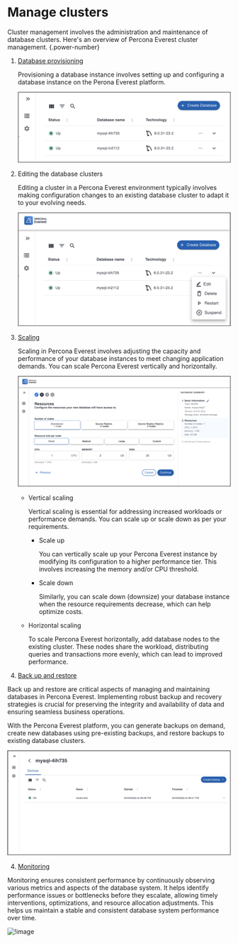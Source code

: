 # Manage clusters

Cluster management involves the administration and maintenance of database clusters. Here's an overview of Percona Everest cluster management.
{.power-number}

1. [Database provisioning](../use/db_provision.md)
    
    Provisioning a database instance involves setting up and configuring a database instance on the Perona Everest platform. 

    ![!image](../images/everest_db_provision.png)


2. Editing the database clusters

    Editing a cluster in a Percona Everest environment typically involves making configuration changes to an existing database cluster to adapt it to your evolving needs. 

    ![!image](../images/everest_edit_cluster.png)

3. [Scaling](../use/scaling.md)

    Scaling in Percona Everest involves adjusting the capacity and performance of your database instances to meet changing application demands. You can scale Percona Everest vertically and horizontally.

    ![!image](../images/everest_db_scaling.png)

    * Vertical scaling
            
        Vertical scaling is essential for addressing increased workloads or performance demands. You can scale up or scale down as per your requirements. 
        
        * Scale up

            You can vertically scale up your Percona Everest instance by modifying its configuration to a higher performance tier. This involves increasing the memory and/or CPU threshold.

        * Scale down               
        
            Similarly, you can scale down (downsize) your database instance when the resource requirements decrease, which can help optimize costs.

    * Horizontal scaling

        To scale Percona Everest horizontally, add database nodes to the existing cluster. These nodes share the workload, distributing queries and transactions more evenly, which can lead to improved performance.

4. [Back up and restore](../use/AboutBackups.md)

Back up and restore are critical aspects of managing and maintaining databases in Percona Everest. Implementing robust backup and recovery strategies is crucial for preserving the integrity and availability of data and ensuring seamless business operations.

With the Percona Everest platform,  you can generate backups on demand, create new databases using pre-existing backups, and restore backups to existing database clusters.

![!image](../images/everest_backup.png)

4. [Monitoring](../use/monitor_endpoints.md)

Monitoring ensures consistent performance by continuously observing various metrics and aspects of the database system. It helps identify performance issues or bottlenecks before they escalate, allowing timely interventions, optimizations, and resource allocation adjustments. This helps us maintain a stable and consistent database system performance over time.

![!image](images/everest_add_endpoint.png)